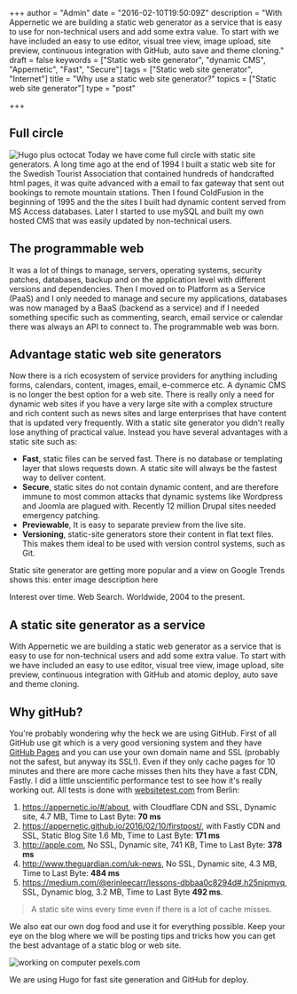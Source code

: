 +++
author = "Admin"
date = "2016-02-10T19:50:09Z"
description = "With Appernetic we are building a static web generator as a service that is easy to use for non-technical users and add some extra value. To start with we have included an easy to use editor, visual tree view, image upload, site preview, continuous integration with GitHub, auto save and theme cloning."
draft = false
keywords = ["Static web site generator", "dynamic CMS", "Appernetic", "Fast", "Secure"]
tags = ["Static web site generator", "Internet"]
title = "Why use a static web site generator?"
topics = ["Static web site generator"]
type = "post"

+++
## Full circle
![Hugo plus octocat][1]
Today we have come full circle with static site generators. A long time ago at the end of 1994 I built a static web site for the Swedish Tourist Association that contained hundreds of handcrafted html pages, it was quite advanced with a email to fax gateway that sent out bookings to remote mountain stations. Then I found ColdFusion in the beginning of 1995 and the the sites I built had dynamic content served from MS Access databases. Later I started to use mySQL and built my own hosted CMS that was easily updated by non-technical users. 

## The programmable web
It was a lot of things to manage, servers, operating systems, security patches, databases, backup and on the application level with different versions and dependencies. Then I moved on to Platform as a Service (PaaS) and I only needed to manage and secure my applications, databases was now managed by a BaaS (backend as a service) and if I needed something specific such as commenting, search, email service or calendar there was always an API to connect to. The programmable web was born. 

## Advantage static web site generators
Now there is a rich ecosystem of service providers for anything including forms, calendars, content, images, email, e-commerce etc. A dynamic CMS is no longer the best option for a web site. There is really only a need for dynamic web sites if you have a very large site with a complex structure and rich content such as news sites and large enterprises that have content that is updated very frequently. With a static site generator you didn’t really lose anything of practical value. Instead you have several advantages with a static site such as:

 - **Fast**, static files can be served fast. There is no database or templating layer that slows requests down. A static site will always be the fastest way to deliver content.
 - **Secure**, static sites do not contain dynamic content, and are therefore immune to most common attacks that dynamic systems like Wordpress and Joomla are plagued with.  Recently 12 million Drupal sites needed emergency patching.
 - **Previewable**, It is easy to separate preview from the live site.
 - **Versioning**, static-site generators store their content in flat text files. This makes them ideal to be used with version control systems, such as Git. 

Static site generator are getting more popular and a view on Google Trends shows this:
 enter image description here

Interest over time. Web Search. Worldwide, 2004 to the present.

## A static site generator as a service
With Appernetic we are building a static web generator as a service that is easy to use for non-technical users and add some extra value. To start with we have included an easy to use editor, visual tree view, image upload, site preview, continuous integration with GitHub and atomic deploy, auto save and theme cloning. 

## Why gitHub?
You're probably wondering why the heck we are using GitHub. First of all GitHub use git which is a very good versioning system and they have [GitHub Pages][2] and you can use your own domain name and SSL (probably not the safest, but anyway its SSL!). Even if they only cache pages for 10 minutes and there are more cache misses then hits they have a fast CDN, Fastly.  I did a little unscientific performance test to see how it's really working out. All tests is done with [websitetest.com][3] from Berlin:

1. https://appernetic.io/#/about, with Cloudflare CDN and SSL, Dynamic site, 4.7 MB, Time to Last Byte: **70 ms**
2. https://appernetic.github.io/2016/02/10/firstpost/, with Fastly CDN and SSL, Static Blog Site 1.6 Mb, Time to Last Byte: **171 ms**
3. http://apple.com, No SSL, Dynamic site, 741 KB, Time to Last Byte: **378 ms**
4. http://www.theguardian.com/uk-news,  No SSL, Dynamic site, 4.3 MB, Time to Last Byte: **484 ms**
5. https://medium.com/@erinleecarr/lessons-dbbaa0c8294d#.h25nipmyq, SSL, Dynamic blog, 3.2 MB, Time to Last Byte **492 ms**.

> A static site wins every time even if there is a lot of cache misses.

We also eat our own dog food and use it for everything possible. Keep your eye on the blog where we will be posting tips and tricks how you can get the best advantage of a static blog or web site.

![working on computer pexels.com][4]

We are using Hugo for fast site generation and GitHub for deploy. 


  [1]: https://res.cloudinary.com/appernetic/v1457306076/y8ylaazm8pet3nwpbffq
  [2]: https://pages.github.com/
  [3]: http://websitetest.com/
  [4]: /images/man-person-apple-iphone-opt.jpg
